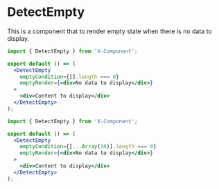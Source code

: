 # DetectEmpty

This is a component that to render empty state when there is no data to display.

```jsx
import { DetectEmpty } from 'X-Component';

export default () => (
  <DetectEmpty
    emptyCondition={[].length === 0}
    emptyRender={<div>No data to display</div>}
  >
    <div>Content to display</div>
  </DetectEmpty>
);
```

```jsx
import { DetectEmpty } from 'X-Component';

export default () => (
  <DetectEmpty
    emptyCondition={[...Array(10)].length === 0}
    emptyRender={<div>No data to display</div>}
  >
    <div>Content to display</div>
  </DetectEmpty>
);
```
